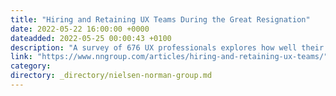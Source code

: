 ```yaml
---
title: "Hiring and Retaining UX Teams During the Great Resignation"
date: 2022-05-22 16:00:00 +0000
dateadded: 2022-05-25 00:00:43 +0100
description: "A survey of 676 UX professionals explores how well their UX teams are selecting new team members while trying to retain the ones they have."
link: "https://www.nngroup.com/articles/hiring-and-retaining-ux-teams/"
category:
directory: _directory/nielsen-norman-group.md
---
```

